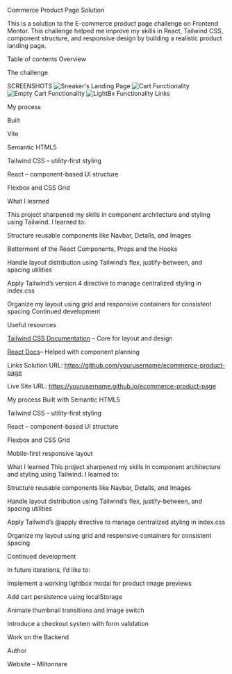 Commerce Product Page Solution

This is a solution to the E-commerce product page challenge on Frontend Mentor. This challenge helped me improve my skills in React, Tailwind CSS, component structure, and responsive design by building a realistic product landing page.

Table of contents
Overview

The challenge

SCREENSHOTS
![Sneaker's Landing Page](../../../Pictures/sneakers1.png)
![Cart Functionality](sneakers2.png)
![Empty Cart Functionality](Sneakers3.png)
![LightBx Functionality](Sneakers4.png)
Links

My process

Built 

Vite

Semantic HTML5

Tailwind CSS – utility-first styling

React – component-based UI structure

Flexbox and CSS Grid

What I learned

This project sharpened my skills in component architecture and styling using Tailwind. I learned to:

Structure reusable components like Navbar, Details, and Images

Betterment of the React Components, Props and the Hooks

Handle layout distribution using Tailwind’s flex, justify-between, and spacing utilities

Apply Tailwind’s version 4 directive to manage centralized styling in index.css

Organize my layout using grid and responsive containers for consistent spacing
Continued development

Useful resources

[Tailwind CSS Documentation](https://tailwindcss.com/docs) – Core for layout and design

[React Docs](https://reactjs.org/docs/getting-started.html)– Helped with component planning




Links
Solution URL: https://github.com/yourusername/ecommerce-product-page

Live Site URL: https://yourusername.github.io/ecommerce-product-page

My process
Built with
Semantic HTML5

Tailwind CSS – utility-first styling

React – component-based UI structure

Flexbox and CSS Grid

Mobile-first responsive layout

What I learned
This project sharpened my skills in component architecture and styling using Tailwind. I learned to:

Structure reusable components like Navbar, Details, and Images

Handle layout distribution using Tailwind’s flex, justify-between, and spacing utilities

Apply Tailwind’s @apply directive to manage centralized styling in index.css

Organize my layout using grid and responsive containers for consistent spacing

Continued development

In future iterations, I’d like to:

Implement a working lightbox modal for product image previews

Add cart persistence using localStorage

Animate thumbnail transitions and image switch

Introduce a checkout system with form validation

Work on the Backend


Author

Website – Miltonnare

